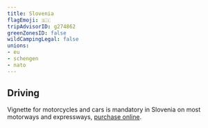 ```yaml
---
title: Slovenia
flagEmoji: 🇸🇮
tripAdvisorID: g274862
greenZonesID: false
wildCampingLegal: false
unions:
- eu
- schengen
- nato
---
```


## Driving

Vignette for motorcycles and cars is mandatory in Slovenia on most motorways and expressways, [purchase online](https://evinjeta.dars.si/en).
